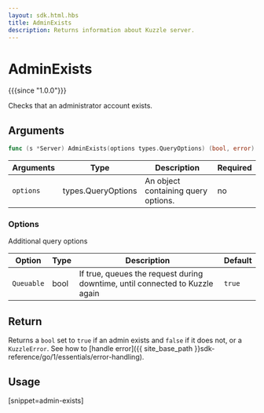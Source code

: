 ```yaml
---
layout: sdk.html.hbs
title: AdminExists
description: Returns information about Kuzzle server.
---
```


# AdminExists

{{{since "1.0.0"}}}

Checks that an administrator account exists.

## Arguments

```go
func (s *Server) AdminExists(options types.QueryOptions) (bool, error)
```

| Arguments | Type   | Description                         | Required |
| --------- | ------ | ----------------------------------- | -------- |
| `options` | types.QueryOptions | An object containing query options. | no       |

### **Options**

Additional query options

| Option     | Type   | Description                       | Default |
| ---------- | ------- | --------------------------------- | ------- |
| `Queuable` | bool | If true, queues the request during downtime, until connected to Kuzzle again | `true`  |


## Return

Returns a `bool` set to `true` if an admin exists and `false` if it does not, or a `KuzzleError`. See how to [handle error]({{ site_base_path }}sdk-reference/go/1/essentials/error-handling).

## Usage

[snippet=admin-exists]
